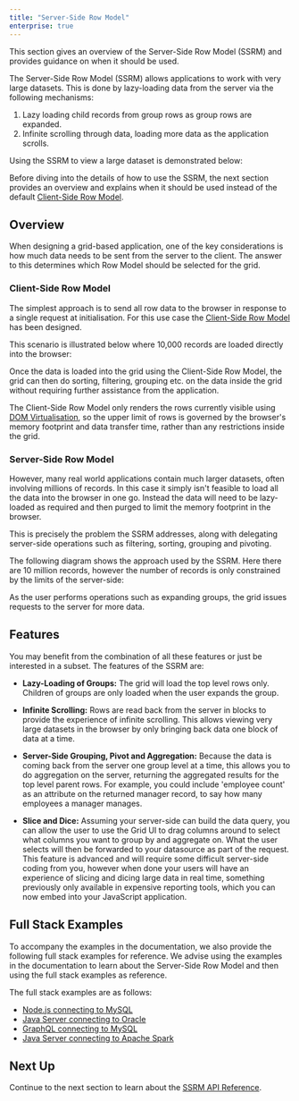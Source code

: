 ```yaml
---
title: "Server-Side Row Model"
enterprise: true
---
```


This section gives an overview of the Server-Side Row Model (SSRM) and provides guidance on when it should be used.

The Server-Side Row Model (SSRM) allows applications to work with very large datasets. This is done by lazy-loading data from the server via the following mechanisms:

1. Lazy loading child records from group rows as group rows are expanded.
1. Infinite scrolling through data, loading more data as the application scrolls.

Using the SSRM to view a large dataset is demonstrated below:

<gif src="server-side-showcase.gif" alt="Server-Side Showcase"></gif>

Before diving into the details of how to use the SSRM, the next section provides an overview and explains when it should be used instead of the default [Client-Side Row Model](/client-side-model/).

## Overview

When designing a grid-based application, one of the key considerations is how much data needs to be sent from the server to the client. The answer to this determines which Row Model should be selected for the grid.


### Client-Side Row Model

The simplest approach is to send all row data to the browser in response to a single request at initialisation. For this use case the [Client-Side Row Model](/client-side-model/) has been designed.

This scenario is illustrated below where 10,000 records are loaded directly into the browser:

<image-caption src="server-side-model/resources/in-memory-row-model.png" alt="in-memory-row-model" constrained="true" centered="true" filterdarkmode="true"></image-caption>

Once the data is loaded into the grid using the Client-Side Row Model, the grid can then do sorting, filtering, grouping etc. on the data inside the grid without requiring further assistance from the application.

The Client-Side Row Model only renders the rows currently visible using [DOM Virtualisation](/dom-virtualisation/), so the upper limit of rows is governed by the browser's memory footprint and data transfer time, rather than any restrictions inside the grid.

### Server-Side Row Model

However, many real world applications contain much larger datasets, often involving millions of records. In this case it simply isn't feasible to load all the data into the browser in one go. Instead the data will need to be lazy-loaded as required and then purged to limit the memory footprint in the browser.

This is precisely the problem the SSRM addresses, along with delegating server-side operations such as filtering, sorting, grouping and pivoting.

The following diagram shows the approach used by the SSRM. Here there are 10 million records, however the number of records is only constrained by the limits of the server-side:

<image-caption src="server-side-model/resources/enterprise-row-model.png" alt="enterprise-row-model" constrained="true" centered="true" filterdarkmode="true"></image-caption>

As the user performs operations such as expanding groups, the grid issues requests to the server for more data.

## Features

You may benefit from the combination of all these features or just be interested in a subset. The features of the SSRM are:

- **Lazy-Loading of Groups:** The grid will load the top level rows only. Children of groups are only loaded when the user expands the group.

- **Infinite Scrolling:** Rows are read back from the server in blocks to provide the experience of infinite scrolling. This allows viewing very large datasets in the browser by only bringing back data one block of data at a time.

- **Server-Side Grouping, Pivot and Aggregation:** Because the data is coming back from the server one group level at
    a time, this allows you to do aggregation on the server, returning the aggregated results for the top level parent
    rows. For example, you could include 'employee count' as an attribute on the returned manager record, to say how many
    employees a manager manages.

- **Slice and Dice:** Assuming your server-side can build the data query, you can allow the user to use the Grid UI
    to drag columns around to select what columns you want to group by and aggregate on. What the user selects will then
    be forwarded to your datasource as part of the request. This feature is advanced and will require some difficult
    server-side coding from you, however when done your users will have an experience of slicing and dicing large data in
    real time, something previously only available in expensive reporting tools, which you can now embed into your
    JavaScript application.

## Full Stack Examples

To accompany the examples in the documentation, we also provide the following full stack examples for reference.
We advise using the examples in the documentation to learn about the Server-Side Row Model and then using the full
stack examples as reference.

The full stack examples are as follows:

- [Node.js connecting to MySQL](/server-side-operations-nodejs/)
- [Java Server connecting to Oracle](/server-side-operations-oracle/)
- [GraphQL connecting to MySQL](/server-side-operations-graphql/)
- [Java Server connecting to Apache Spark](/server-side-operations-spark/)


## Next Up

Continue to the next section to learn about the [SSRM API Reference](/server-side-model-api-reference/).


